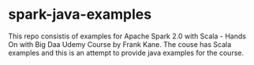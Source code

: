 # spark-java-examples

 This repo consistis of examples for Apache Spark 2.0 with Scala - Hands On with Big Daa Udemy Course by Frank Kane. 
 The couse has Scala examples and this is an attempt to provide java examples for the course.
